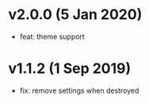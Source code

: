 # v2.0.0 (5 Jan 2020)

* feat: theme support

# v1.1.2 (1 Sep 2019)

* fix: remove settings when destroyed